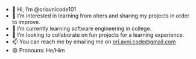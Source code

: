 - 👋 Hi, I’m @oriavnicode101
- 👀 I’m interested in learning from ohers and sharing my projects in order to improve.
- 🌱 I’m currently learning software engineering in college.
- 💞️ I’m looking to collaborate on fun projects for a learning experience.
- 📫 You can reach me by emailing me on ori.avni.code@gmail.com
- 😄 Pronouns: He/Him
  

<!---
oriavnicode101/oriavnicode101 is a ✨ special ✨ repository because its `README.md` (this file) appears on your GitHub profile.
You can click the Preview link to take a look at your changes.
--->
